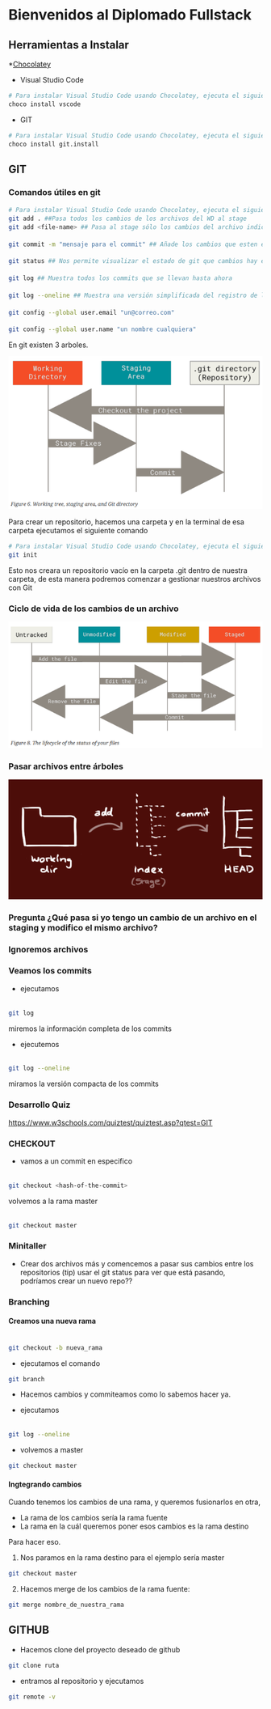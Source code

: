 # Bienvenidos al Diplomado Fullstack

## Herramientas a Instalar

 *[Chocolatey](https://chocolatey.org/)
* Visual Studio Code 

```sh
# Para instalar Visual Studio Code usando Chocolatey, ejecuta el siguiente comando:
choco install vscode
```

* GIT 

```sh
# Para instalar Visual Studio Code usando Chocolatey, ejecuta el siguiente comando:
choco install git.install
```

## GIT

### Comandos útiles en git

```sh
# Para instalar Visual Studio Code usando Chocolatey, ejecuta el siguiente comando:
git add . ##Pasa todos los cambios de los archivos del WD al stage
git add <file-name> ## Pasa al stage sólo los cambios del archivo indicado

git commit -m "mensaje para el commit" ## Añade los cambios que esten en el stage al repositorio.

git status ## Nos permite visualizar el estado de git que cambios hay en los árboles mencionados más adelante

git log ## Muestra todos los commits que se llevan hasta ahora

git log --oneline ## Muestra una versión simplificada del registro de los commits

git config --global user.email "un@correo.com"

git config --global user.name "un nombre cualquiera"

```


En git existen 3 arboles.

![alt text](image.png)

Para crear un repositorio, hacemos una carpeta y en la terminal de esa carpeta ejecutamos el siguiente comando

```sh
# Para instalar Visual Studio Code usando Chocolatey, ejecuta el siguiente comando:
git init
```

Esto nos creara un repositorio vacío en la carpeta .git dentro de nuestra carpeta, de esta manera podremos comenzar a gestionar nuestros archivos con Git

### Ciclo de vida de los cambios de un archivo

![alt text](image-1.png)

### Pasar archivos entre árboles

![alt text](image-2.png)


### Pregunta ¿Qué pasa si yo tengo un cambio de un archivo en el staging y modifico el mismo archivo?

### Ignoremos archivos

### Veamos los commits

* ejecutamos

```sh

git log
```

miremos la información completa de los commits

* ejecutemos 

```sh

git log --oneline
```
miramos la versión compacta de los commits


### Desarrollo Quiz

https://www.w3schools.com/quiztest/quiztest.asp?qtest=GIT

### CHECKOUT

* vamos a un commit en especifico
```sh

git checkout <hash-of-the-commit>
```

volvemos a la rama master

```sh

git checkout master
```



### Minitaller

* Crear dos archivos más y comencemos a pasar sus cambios entre los repositorios (tip) usar el git status para ver que está pasando, podríamos crear un nuevo repo??


### Branching

#### Creamos una nueva rama


```sh

git checkout -b nueva_rama
```
* ejecutamos el comando 

```sh
git branch
```
* Hacemos cambios y commiteamos como lo sabemos hacer ya.

* ejecutamos 

```sh

git log --oneline
```

* volvemos a master

```sh
git checkout master
```

#### Ingtegrando cambios

Cuando tenemos los cambios de una rama, y queremos fusionarlos en otra, 

* La rama de los cambios sería la rama fuente
* La rama en la cuál queremos poner esos cambios es la rama destino

Para hacer eso.
1. Nos paramos en la rama destino para el ejemplo sería master

```sh
git checkout master
```
2. Hacemos merge de los cambios de la rama fuente:
```sh
git merge nombre_de_nuestra_rama
```

## GITHUB

* Hacemos clone del proyecto deseado de github

```sh
git clone ruta
```

* entramos al repositorio y ejecutamos
```sh
git remote -v
```

